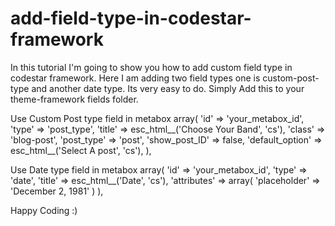 # add-field-type-in-codestar-framework
In this tutorial I'm going to show you how to add custom field type in codestar framework. Here I am adding two field types one is custom-post-type and another date type. 
Its very easy to do. Simply Add this to your theme-framework fields folder.

Use Custom Post type field in metabox
array(
    'id'             => 'your_metabox_id',
    'type'           => 'post_type',
    'title'          => esc_html__('Choose Your Band', 'cs'),
    'class'          => 'blog-post',
    'post_type'      => 'post',
    'show_post_ID'   => false,
    'default_option' => esc_html__('Select A post', 'cs'),
),

Use Date type field in metabox
array(
    'id'    => 'your_metabox_id',
    'type'  => 'date',
    'title' => esc_html__('Date', 'cs'),
    'attributes'    => array(
        'placeholder' => 'December 2, 1981'
    )
),

Happy Coding :)
